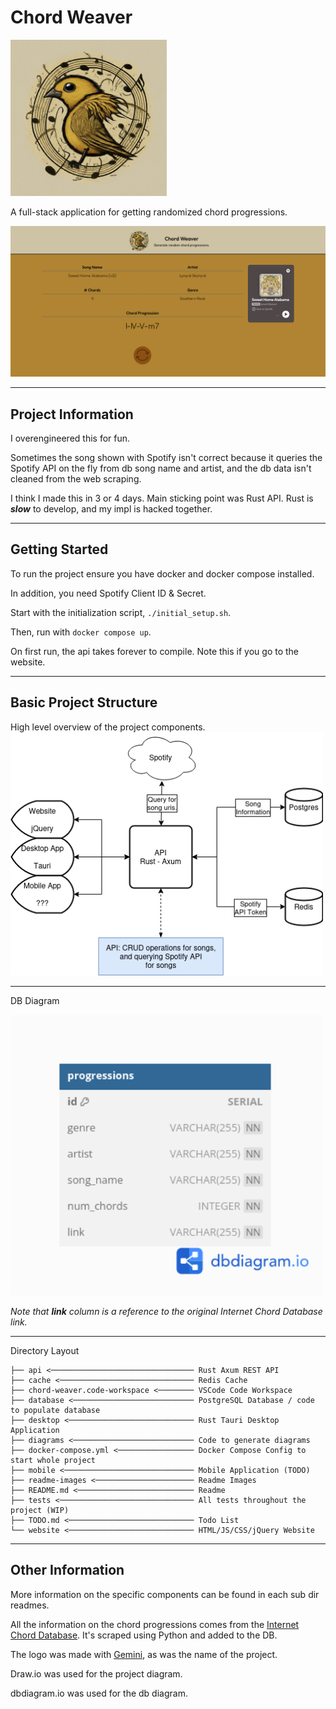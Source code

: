 # Chord Weaver
<img src="./readme-images/chord-weaver-logo.jpeg" width="250" title="cool ai logo">

A full-stack application for getting randomized chord progressions.

<img src="./readme-images/chord-weaver-website-screenshot.png">

<hr>

## Project Information
I overengineered this for fun.

Sometimes the song shown with Spotify isn't correct because it queries the Spotify API on the fly from db song name and artist, and the db data isn't cleaned from the web scraping.

I think I made this in 3 or 4 days. Main sticking point was Rust API. Rust is ***slow*** to develop, and my impl is hacked together.
<hr>

## Getting Started
To run the project ensure you have docker and docker compose installed.

In addition, you need Spotify Client ID & Secret.

Start with the initialization script, `./initial_setup.sh`.

Then, run with `docker compose up`.

On first run, the api takes forever to compile. Note this if you go to the website.
<hr>

## Basic Project Structure
High level overview of the project components. <!-- this is a flow chart...? -->
<img src="./readme-images/project-diagram.png" width="500" title="project diagram">
<hr>

DB Diagram

<img src="./readme-images/db-diagram.png" width="500" title="db diagram">

*Note that **link** column is a reference to the original Internet Chord Database link.*
<hr>

Directory Layout
```
├── api <──────────────────────────────── Rust Axum REST API
├── cache <────────────────────────────── Redis Cache
├── chord-weaver.code-workspace <──────── VSCode Code Workspace
├── database <─────────────────────────── PostgreSQL Database / code to populate database
├── desktop <──────────────────────────── Rust Tauri Desktop Application
├── diagrams <─────────────────────────── Code to generate diagrams
├── docker-compose.yml <───────────────── Docker Compose Config to start whole project
├── mobile <───────────────────────────── Mobile Application (TODO)
├── readme-images <────────────────────── Readme Images
├── README.md <────────────────────────── Readme
├── tests <────────────────────────────── All tests throughout the project (WIP)
├── TODO.md <──────────────────────────── Todo List
└── website <──────────────────────────── HTML/JS/CSS/jQuery Website
```
<hr>

## Other Information
More information on the specific components can be found in each sub dir readmes.

All the information on the chord progressions comes from the [Internet Chord Database](https://internetchorddatabase.com/). It's scraped using Python and added to the DB.

The logo was made with [Gemini](https://gemini.google.com/), as was the name of the project. <!-- all hail the AI overlords -->

Draw.io was used for the project diagram.

dbdiagram.io was used for the db diagram. <!-- no sh*t -->